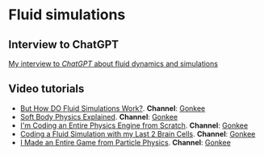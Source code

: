 # Fluid simulations

## Interview to ChatGPT

[My interview to *ChatGPT* about fluid dynamics and simulations](https://chatgpt.com/share/ab723a61-7981-4458-9057-815f88f4daa7)

## Video tutorials

- [But How DO Fluid Simulations Work?](https://www.youtube.com/watch?v=qsYE1wMEMPA). **Channel**: [Gonkee](https://www.youtube.com/@Gonkee)
- [Soft Body Physics Explained](https://www.youtube.com/watch?v=kyQP4t_wOGI). **Channel**: [Gonkee](https://www.youtube.com/@Gonkee)
- [I'm Coding an Entire Physics Engine from Scratch](https://www.youtube.com/watch?v=iSMbRGTBOHU). **Channel**: [Gonkee](https://www.youtube.com/@Gonkee)
- [Coding a Fluid Simulation with my Last 2 Brain Cells](https://www.youtube.com/watch?v=uG2mPez44eY). **Channel**: [Gonkee](https://www.youtube.com/@Gonkee)
- [I Made an Entire Game from Particle Physics](https://www.youtube.com/watch?v=WQYIExVFRaY). **Channel**: [Gonkee](https://www.youtube.com/@Gonkee)
